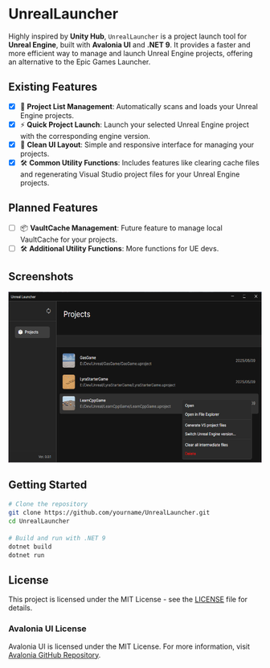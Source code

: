 # UnrealLauncher

Highly inspired by **Unity Hub**, `UnrealLauncher` is a project launch tool for **Unreal Engine**, built with **Avalonia UI** and **.NET 9**. It provides a faster and more efficient way to manage and launch Unreal Engine projects, offering an alternative to the Epic Games Launcher.

## Existing Features

- [X] 🚀 **Project List Management**: Automatically scans and loads your Unreal Engine projects.
- [X] ⚡ **Quick Project Launch**: Launch your selected Unreal Engine project with the corresponding engine version.
- [X] 🎨 **Clean UI Layout**: Simple and responsive interface for managing your projects.
- [X] 🛠️ **Common Utility Functions**: Includes features like clearing cache files and regenerating Visual Studio project files for your Unreal Engine projects.

## Planned Features

- [ ] 📦 **VaultCache Management**: Future feature to manage local VaultCache for your projects.
- [ ] 🛠️ **Additional Utility Functions**: More functions for UE devs.

## Screenshots

<img src="imgs/img1.png" alt="" height="340" data-align="left"/>

## Getting Started

```bash
# Clone the repository
git clone https://github.com/yourname/UnrealLauncher.git
cd UnrealLauncher

# Build and run with .NET 9
dotnet build
dotnet run
```

## License

This project is licensed under the MIT License - see the [LICENSE](LICENSE) file for details.

### Avalonia UI License

Avalonia UI is licensed under the MIT License. For more information, visit [Avalonia GitHub Repository](https://github.com/AvaloniaUI/Avalonia).
